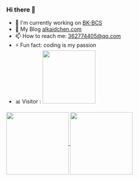 ### Hi there 👋

- 🐋 I'm currently working on [BK-BCS](https://github.com/Tencent/bk-bcs)
- 🔗 My Blog [alkaidchen.com](http://alkaidchen.com)
- 📫 How to reach me: 362774405@qq.com
- ⚡ Fun fact: coding is my passion
- 📊 Visitor : <img src="https://profile-counter.glitch.me/AlkaidChan/count.svg" width="140"/>

<a href="#">
  <img height="165" align="center" src="https://github-readme-stats.vercel.app/api?username=AlkaidChan&show_icons=true&title_color=fff&icon_color=79ff97&text_color=9f9f9f&bg_color=151515" />
</a>
<a href="#">
  <img height="165" align="center" src="https://github-readme-stats.vercel.app/api/top-langs/?username=AlkaidChan&layout=compact&show_icons=true&title_color=fff&icon_color=79ff97&text_color=9f9f9f&bg_color=151515" />
</a>
